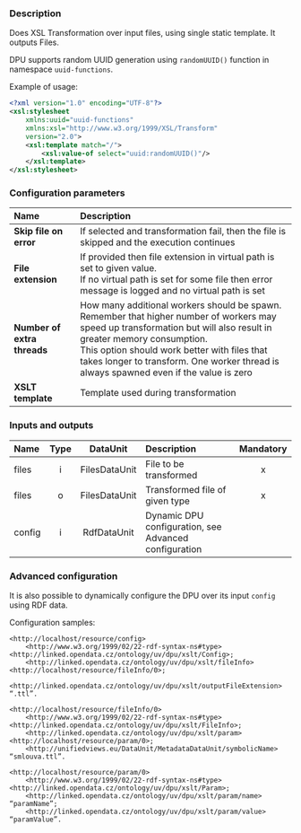 ### Description

Does XSL Transformation over input files, using single static template. It outputs Files.

DPU supports random UUID generation using `randomUUID()` function in namespace `uuid-functions`.

Example of usage:

```xml
<?xml version="1.0" encoding="UTF-8"?>
<xsl:stylesheet
    xmlns:uuid="uuid-functions"
    xmlns:xsl="http://www.w3.org/1999/XSL/Transform"
    version="2.0">
    <xsl:template match="/">
        <xsl:value-of select="uuid:randomUUID()"/>
    </xsl:template>
</xsl:stylesheet>
```

### Configuration parameters

| Name | Description |
|:----|:----|
| **Skip file on error** | If selected and transformation fail, then the file is skipped and the execution continues |
| **File extension** | If provided then file extension in virtual path is set to given value.<br>If no virtual path is set for some file then error message is logged and no virtual path is set |
| **Number of extra threads** | How many additional workers should be spawn. Remember that higher number of workers may speed up transformation but will also result in greater memory consumption.<br>This option should work better with files that takes longer to transform. One worker thread is always spawned even if the value is zero |
| **XSLT template** | Template used during transformation |

### Inputs and outputs

|Name |Type | DataUnit | Description | Mandatory |
|:--------|:------:|:------:|:-------------|:---------------------:|
|files  |i| FilesDataUnit | File to be transformed  |x|
|files  |o| FilesDataUnit | Transformed file of given type |x|
|config |i| RdfDataUnit | Dynamic DPU configuration, see Advanced configuration ||

### Advanced configuration

It is also possible to dynamically configure the DPU over its input `config` using RDF data.

Configuration samples:

```turtle
<http://localhost/resource/config> 
    <http://www.w3.org/1999/02/22-rdf-syntax-ns#type> <http://linked.opendata.cz/ontology/uv/dpu/xslt/Config>;
    <http://linked.opendata.cz/ontology/uv/dpu/xslt/fileInfo> <http://localhost/resource/fileInfo/0>;
    <http://linked.opendata.cz/ontology/uv/dpu/xslt/outputFileExtension> “.ttl”.
```

```turtle
<http://localhost/resource/fileInfo/0>
    <http://www.w3.org/1999/02/22-rdf-syntax-ns#type> <http://linked.opendata.cz/ontology/uv/dpu/xslt/FileInfo>;
    <http://linked.opendata.cz/ontology/uv/dpu/xslt/param> <http://localhost/resource/param/0>;
    <http://unifiedviews.eu/DataUnit/MetadataDataUnit/symbolicName> “smlouva.ttl”.
```

```turtle
<http://localhost/resource/param/0>
    <http://www.w3.org/1999/02/22-rdf-syntax-ns#type> <http://linked.opendata.cz/ontology/uv/dpu/xslt/Param>;
    <http://linked.opendata.cz/ontology/uv/dpu/xslt/param/name> “paramName”;
    <http://linked.opendata.cz/ontology/uv/dpu/xslt/param/value> “paramValue”.
```

